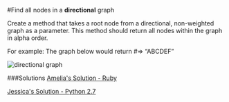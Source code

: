 #Find all nodes in a **directional** graph

Create a method that takes a root node from a directional, non-weighted graph as a parameter. This method should return all nodes within the graph in alpha order.

For example: The graph below would return #=> “ABCDEF”

![directional graph](http://www.mrgeek.me/wp-content/uploads/2014/04/directed-graph.png)


###Solutions
[Amelia's Solution - Ruby](https://github.com/adowns01/Intro-to-Whiteboarding-DBC/blob/master/solutions/find_all_nodes_directional_amelia.rb)

[Jessica's Solution - Python 2.7](https://github.com/chatasweetie/Algorithms-Whiteboarding/tree/master/questions/graph_find_all_nodes_directional/solution/graph_find_all_nodes_directional.py)

